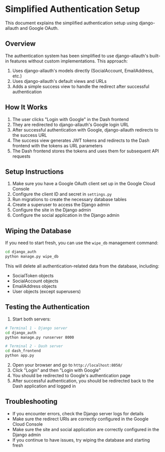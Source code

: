 # Simplified Authentication Setup

This document explains the simplified authentication setup using django-allauth and Google OAuth.

## Overview

The authentication system has been simplified to use django-allauth's built-in features without custom implementations. This approach:

1. Uses django-allauth's models directly (SocialAccount, EmailAddress, etc.)
2. Uses django-allauth's default views and URLs
3. Adds a simple success view to handle the redirect after successful authentication

## How It Works

1. The user clicks "Login with Google" in the Dash frontend
2. They are redirected to django-allauth's Google login URL
3. After successful authentication with Google, django-allauth redirects to the success URL
4. The success view generates JWT tokens and redirects to the Dash frontend with the tokens as URL parameters
5. The Dash frontend stores the tokens and uses them for subsequent API requests

## Setup Instructions

1. Make sure you have a Google OAuth client set up in the Google Cloud Console
2. Configure the client ID and secret in `settings.py`
3. Run migrations to create the necessary database tables
4. Create a superuser to access the Django admin
5. Configure the site in the Django admin
6. Configure the social application in the Django admin

## Wiping the Database

If you need to start fresh, you can use the `wipe_db` management command:

```bash
cd django_auth
python manage.py wipe_db
```

This will delete all authentication-related data from the database, including:
- SocialToken objects
- SocialAccount objects
- EmailAddress objects
- User objects (except superusers)

## Testing the Authentication

1. Start both servers:
```bash
# Terminal 1 - Django server
cd django_auth
python manage.py runserver 8000

# Terminal 2 - Dash server
cd dash_frontend
python app.py
```

2. Open your browser and go to `http://localhost:8050/`
3. Click "Login" and then "Login with Google"
4. You should be redirected to Google's authentication page
5. After successful authentication, you should be redirected back to the Dash application and logged in

## Troubleshooting

- If you encounter errors, check the Django server logs for details
- Make sure the redirect URIs are correctly configured in the Google Cloud Console
- Make sure the site and social application are correctly configured in the Django admin
- If you continue to have issues, try wiping the database and starting fresh
